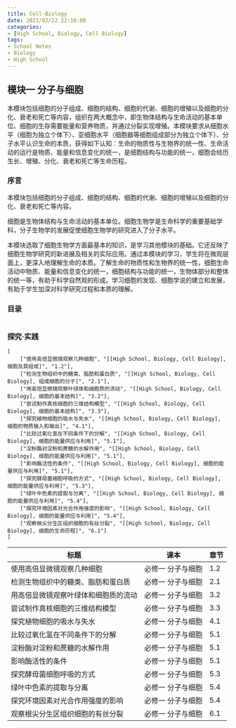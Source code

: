 ```yaml
---
title: Cell-Biology
date: 2022/02/22 22:16:00
categories:
- [High School, Biology, Cell Biology]
tags:
- School Notes
- Biology
- High School
---
```


## 模块一 分子与细胞

​	本模块包括细胞的分子组成、细胞的结构、细胞的代谢、细胞的增殖以及细胞的分化、衰老和死亡等内容，组织在两大概念中，即生物体结构与生命活动的基本单位、细胞的生存需要能量和营养物质，并通过分裂实现增殖。本模块要求从细胞水平（细胞为独立个体下）、亚细胞水平（细胞器等细胞组成部分为独立个体下）、分子水平认识生命的本质，获得如下认知：生命的物质性与生物界的统一性、生命活动的运行是物质、能量和信息变化的统一，是细胞结构与功能的统一，细胞会经历生长、增殖、分化、衰老和死亡等生命历程。

<!--more-->

### 序言

本模块包括细胞的分子组成、细胞的结构、细胞的代谢、细胞的增殖以及细胞的分化、衰老和死亡等内容。

细胞是生物体结构与生命活动的基本单位。细胞生物学是生命科学的重要基础学科，分子生物学的发展促使细胞生物学的研究进入了分子水平。

本模块选取了细胞生物学方面最基本的知识，是学习其他模块的基础。它还反映了细胞生物学研究的新进展及相关的实际应用。通过本模块的学习，学生将在微观层面上，更深入地理解生命的本质。了解生命的物质性和生物界的统一性，细胞生命活动中物质、能量和信息变化的统一，细胞结构与功能的统一，生物体部分和整体的统一等，有助于科学自然观的形成。学习细胞的发现、细胞学说的建立和发展，有助于学生加深对科学研究过程和本质的理解。

### 目录

```template:contents

```

### 探究·实践

```template:experiment
[
	["使用高倍显微镜观察几种细胞", "[[High School, Biology, Cell Biology], 细胞及其组成]", "1.2"], 
	["检测生物组织中的糖类、脂肪和蛋白质", "[[High School, Biology, Cell Biology], 组成细胞的分子]", "2.1"], 
	["用高倍显微镜观察叶绿体和细胞质的流动", "[[High School, Biology, Cell Biology], 细胞的基本结构]", "3.2"], 
	["尝试制作真核细胞的三维结构模型", "[[High School, Biology, Cell Biology], 细胞的基本结构]", "3.3"], 
	["探究植物细胞的吸水与失水", "[[High School, Biology, Cell Biology], 细胞的物质输入和输出]", "4.1"], 
	["比较过氧化氢在不同条件下的分解", "[[High School, Biology, Cell Biology], 细胞的能量供应与利用]", "5.1"], 
	["淀粉酶对淀粉和蔗糖的水解作用", "[[High School, Biology, Cell Biology], 细胞的能量供应与利用]", "5.1"], 
	["影响酶活性的条件", "[[High School, Biology, Cell Biology], 细胞的能量供应与利用]", "5.1"], 
	["探究酵母菌细胞呼吸的方式", "[[High School, Biology, Cell Biology], 细胞的能量供应与利用]", "5.3"], 
	["绿叶中色素的提取与分离", "[[High School, Biology, Cell Biology], 细胞的能量供应与利用]", "5.4"], 
	["探究环境因素对光合作用强度的影响", "[[High School, Biology, Cell Biology], 细胞的能量供应与利用]", "5.4"], 
	["观察根尖分生区组织细胞的有丝分裂", "[[High School, Biology, Cell Biology], 细胞的生命历程]", "6.1"]
]
```



| 标题                                 | 课本              | 章节 |
| ------------------------------------ | ----------------- | ---- |
| 使用高倍显微镜观察几种细胞           | 必修一 分子与细胞 | 1.2  |
| 检测生物组织中的糖类、脂肪和蛋白质   | 必修一 分子与细胞 | 2.1  |
| 用高倍显微镜观察叶绿体和细胞质的流动 | 必修一 分子与细胞 | 3.2  |
| 尝试制作真核细胞的三维结构模型       | 必修一 分子与细胞 | 3.3  |
| 探究植物细胞的吸水与失水             | 必修一 分子与细胞 | 4.1  |
| 比较过氧化氢在不同条件下的分解       | 必修一 分子与细胞 | 5.1  |
| 淀粉酶对淀粉和蔗糖的水解作用         | 必修一 分子与细胞 | 5.1  |
| 影响酶活性的条件                     | 必修一 分子与细胞 | 5.1  |
| 探究酵母菌细胞呼吸的方式             | 必修一 分子与细胞 | 5.3  |
| 绿叶中色素的提取与分离               | 必修一 分子与细胞 | 5.4  |
| 探究环境因素对光合作用强度的影响     | 必修一 分子与细胞 | 5.4  |
| 观察根尖分生区组织细胞的有丝分裂     | 必修一 分子与细胞 | 6.1  |
